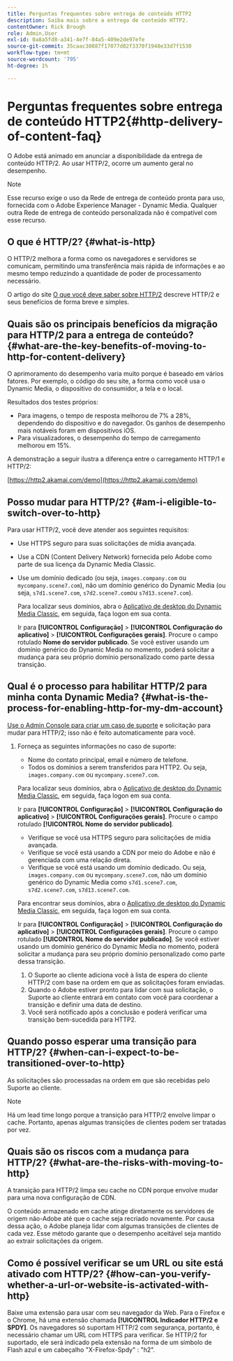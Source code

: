 ```yaml
---
title: Perguntas frequentes sobre entrega de conteúdo HTTP2
description: Saiba mais sobre a entrega de conteúdo HTTP2.
contentOwner: Rick Brough
role: Admin,User
exl-id: 0a8a5fd8-a341-4e7f-84a5-409e2de97efe
source-git-commit: 35caac30887f17077d82f3370f1948e33d7f1530
workflow-type: tm+mt
source-wordcount: '795'
ht-degree: 1%

---
```


# Perguntas frequentes sobre entrega de conteúdo HTTP2{#http-delivery-of-content-faq}

O Adobe está animado em anunciar a disponibilidade da entrega de conteúdo HTTP/2. Ao usar HTTP/2, ocorre um aumento geral no desempenho.

>[!NOTE]
>
>Esse recurso exige o uso da Rede de entrega de conteúdo pronta para uso, fornecida com o Adobe Experience Manager - Dynamic Media. Qualquer outra Rede de entrega de conteúdo personalizada não é compatível com esse recurso.

## O que é HTTP/2? {#what-is-http}

O HTTP/2 melhora a forma como os navegadores e servidores se comunicam, permitindo uma transferência mais rápida de informações e ao mesmo tempo reduzindo a quantidade de poder de processamento necessário.

O artigo do site [O que você deve saber sobre HTTP/2](https://www.engadget.com/2015-02-24-what-you-need-to-know-about-http-2.html) descreve HTTP/2 e seus benefícios de forma breve e simples.

## Quais são os principais benefícios da migração para HTTP/2 para a entrega de conteúdo? {#what-are-the-key-benefits-of-moving-to-http-for-content-delivery}

O aprimoramento do desempenho varia muito porque é baseado em vários fatores. Por exemplo, o código do seu site, a forma como você usa o Dynamic Media, o dispositivo do consumidor, a tela e o local.

Resultados dos testes próprios:

* Para imagens, o tempo de resposta melhorou de 7% a 28%, dependendo do dispositivo e do navegador. Os ganhos de desempenho mais notáveis foram em dispositivos iOS.
* Para visualizadores, o desempenho do tempo de carregamento melhorou em 15%.

A demonstração a seguir ilustra a diferença entre o carregamento HTTP/1 e HTTP/2:

[https://http2.akamai.com/demo](https://http2.akamai.com/demo)

## Posso mudar para HTTP/2? {#am-i-eligible-to-switch-over-to-http}

Para usar HTTP/2, você deve atender aos seguintes requisitos:

* Use HTTPS seguro para suas solicitações de mídia avançada.
* Use a CDN (Content Delivery Network) fornecida pelo Adobe como parte de sua licença da Dynamic Media Classic.
* Use um domínio dedicado (ou seja, `images.company.com` ou `mycompany.scene7.com`), não um domínio genérico do Dynamic Media (ou seja, `s7d1.scene7.com`, `s7d2.scene7.com`ou `s7d13.scene7.com`).

   Para localizar seus domínios, abra o [Aplicativo de desktop do Dynamic Media Classic](https://experienceleague.adobe.com/docs/dynamic-media-classic/using/getting-started/signing-out.html#getting-started), em seguida, faça logon em sua conta.

   Ir para **[!UICONTROL Configuração]** > **[!UICONTROL Configuração do aplicativo]** > **[!UICONTROL Configurações gerais]**. Procure o campo rotulado **Nome do servidor publicado**. Se você estiver usando um domínio genérico do Dynamic Media no momento, poderá solicitar a mudança para seu próprio domínio personalizado como parte dessa transição.

## Qual é o processo para habilitar HTTP/2 para minha conta Dynamic Media? {#what-is-the-process-for-enabling-http-for-my-dm-account}

[Use o Admin Console para criar um caso de suporte](https://helpx.adobe.com/br/enterprise/using/support-for-experience-cloud.html) e solicitação para mudar para HTTP/2; isso não é feito automaticamente para você.

1. Forneça as seguintes informações no caso de suporte:

   * Nome do contato principal, email e número de telefone.
   * Todos os domínios a serem transferidos para HTTP2. Ou seja, `images.company.com` ou `mycompany.scene7.com`.

   Para localizar seus domínios, abra o [Aplicativo de desktop do Dynamic Media Classic](https://experienceleague.adobe.com/docs/dynamic-media-classic/using/getting-started/signing-out.html#getting-started), em seguida, faça logon em sua conta.

   Ir para **[!UICONTROL Configuração]** > **[!UICONTROL Configuração do aplicativo]** > **[!UICONTROL Configurações gerais]**. Procure o campo rotulado **[!UICONTROL Nome do servidor publicado]**.

   * Verifique se você usa HTTPS seguro para solicitações de mídia avançada.
   * Verifique se você está usando a CDN por meio do Adobe e não é gerenciada com uma relação direta.
   * Verifique se você está usando um domínio dedicado. Ou seja, `images.company.com` ou `mycompany.scene7.com`, não um domínio genérico do Dynamic Media como `s7d1.scene7.com`, `s7d2.scene7.com`, `s7d13.scene7.com`.

   Para encontrar seus domínios, abra o [Aplicativo de desktop do Dynamic Media Classic](https://experienceleague.adobe.com/docs/dynamic-media-classic/using/getting-started/signing-out.html#getting-started), em seguida, faça logon em sua conta.

   Ir para **[!UICONTROL Configuração]** > **[!UICONTROL Configuração do aplicativo]** > **[!UICONTROL Configurações gerais]**. Procure o campo rotulado **[!UICONTROL Nome do servidor publicado]**. Se você estiver usando um domínio genérico do Dynamic Media no momento, poderá solicitar a mudança para seu próprio domínio personalizado como parte dessa transição.

   1. O Suporte ao cliente adiciona você à lista de espera do cliente HTTP/2 com base na ordem em que as solicitações foram enviadas.
   1. Quando o Adobe estiver pronto para lidar com sua solicitação, o Suporte ao cliente entrará em contato com você para coordenar a transição e definir uma data de destino.
   1. Você será notificado após a conclusão e poderá verificar uma transição bem-sucedida para HTTP2.



## Quando posso esperar uma transição para HTTP/2? {#when-can-i-expect-to-be-transitioned-over-to-http}

As solicitações são processadas na ordem em que são recebidas pelo Suporte ao cliente.

>[!NOTE]
>
>Há um lead time longo porque a transição para HTTP/2 envolve limpar o cache. Portanto, apenas algumas transições de clientes podem ser tratadas por vez.

## Quais são os riscos com a mudança para HTTP/2? {#what-are-the-risks-with-moving-to-http}

A transição para HTTP/2 limpa seu cache no CDN porque envolve mudar para uma nova configuração de CDN.

O conteúdo armazenado em cache atinge diretamente os servidores de origem não-Adobe até que o cache seja recriado novamente. Por causa dessa ação, o Adobe planeja lidar com algumas transições de clientes de cada vez. Esse método garante que o desempenho aceitável seja mantido ao extrair solicitações da origem.

## Como é possível verificar se um URL ou site está ativado com HTTP/2? {#how-can-you-verify-whether-a-url-or-website-is-activated-with-http}

Baixe uma extensão para usar com seu navegador da Web. Para o Firefox e o Chrome, há uma extensão chamada **[!UICONTROL Indicador HTTP/2 e SPDY]**. Os navegadores só suportam HTTP/2 com segurança, portanto, é necessário chamar um URL com HTTPS para verificar. Se HTTP/2 for suportado, ele será indicado pela extensão na forma de um símbolo de Flash azul e um cabeçalho &quot;X-Firefox-Spdy&quot; : &quot;h2&quot;.
